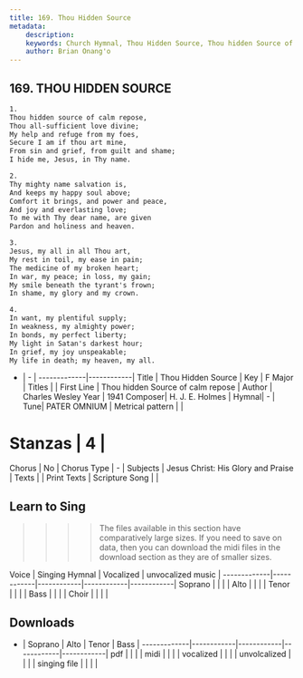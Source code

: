 ```yaml
---
title: 169. Thou Hidden Source
metadata:
    description: 
    keywords: Church Hymnal, Thou Hidden Source, Thou hidden Source of calm repose, 
    author: Brian Onang'o
---
```



## 169. THOU HIDDEN SOURCE

```txt
1.
Thou hidden source of calm repose, 
Thou all-sufficient love divine; 
My help and refuge from my foes, 
Secure I am if thou art mine, 
From sin and grief, from guilt and shame; 
I hide me, Jesus, in Thy name. 

2.
Thy mighty name salvation is, 
And keeps my happy soul above; 
Comfort it brings, and power and peace, 
And joy and everlasting love; 
To me with Thy dear name, are given 
Pardon and holiness and heaven. 

3.
Jesus, my all in all Thou art, 
My rest in toil, my ease in pain; 
The medicine of my broken heart; 
In war, my peace; in loss, my gain; 
My smile beneath the tyrant's frown; 
In shame, my glory and my crown. 

4.
In want, my plentiful supply; 
In weakness, my almighty power; 
In bonds, my perfect liberty; 
My light in Satan's darkest hour; 
In grief, my joy unspeakable; 
My life in death; my heaven, my all.

```

- |   -  |
-------------|------------|
Title | Thou Hidden Source |
Key | F Major |
Titles |  |
First Line | Thou hidden Source of calm repose |
Author | Charles Wesley
Year | 1941
Composer| H. J. E. Holmes |
Hymnal|  - |
Tune| PATER OMNIUM |
Metrical pattern | |
# Stanzas | 4 |
Chorus | No |
Chorus Type | - |
Subjects | Jesus Christ: His Glory and Praise |
Texts |  |
Print Texts | 
Scripture Song |  |
  
## Learn to Sing

>>>> The files available in this section have comparatively large sizes. If you need to save on data, then you can download the midi files in the download section as they are of smaller sizes.

Voice |  Singing Hymnal | Vocalized | unvocalized music |
-------------|------------|------------|------------|------------|
Soprano | | | |
Alto | | | |
Tenor | | | |
Bass | | | |
Choir | | | |

## Downloads

- |  Soprano | Alto | Tenor | Bass |
-------------|------------|------------|------------|------------|
pdf | | | |
midi | | | |
vocalized | | | |
unvolcalized | | | |
singing file | | | |
  
